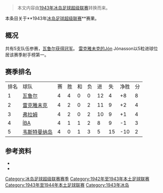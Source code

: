 > 本文内容由[1943年冰岛足球超级联赛](https://zh.wikipedia.org/wiki/1943年冰岛足球超级联赛)转换而来。


本条目关于**1943年[冰岛足球超级联赛](https://zh.wikipedia.org/wiki/冰岛足球超级联赛 "wikilink")**赛果。

## 概况

共有5支队伍参赛，[瓦鲁尔获得冠军](../Page/瓦鲁尔足球俱乐部.md "wikilink")。 [雷克雅未克的Jón](../Page/雷克雅未克足球俱乐部.md "wikilink") Jónasson以5粒进球位居该赛季射手榜第一。

## 赛季排名

|    |                                                                           |   |   |   |   |    |    |      |   |
| -- | ------------------------------------------------------------------------- | - | - | - | - | -- | -- | ---- | - |
| 排名 | 球队                                                                        | 赛 | 胜 | 和 | 负 | 进  | 失  | 净胜   | 分 |
| 1  | [瓦鲁尔](../Page/瓦鲁尔足球俱乐部.md "wikilink")                                     | 4 | 4 | 0 | 0 | 12 | 4  | \+8  | 8 |
| 2  | [雷克雅未克](../Page/雷克雅未克足球俱乐部.md "wikilink")                                 | 4 | 2 | 0 | 2 | 11 | 9  | \+2  | 4 |
| 3  | [弗拉姆](https://zh.wikipedia.org/wiki/弗拉姆足球俱乐部 "wikilink")                  | 4 | 2 | 0 | 2 | 10 | 9  | \+1  | 4 |
| 4  | [ÍBA](https://zh.wikipedia.org/wiki/Íþróttabandalag_Akureyrar "wikilink") | 4 | 1 | 1 | 2 | 8  | 9  | \-1  | 3 |
| 5  | [韦斯特曼纳岛](https://zh.wikipedia.org/wiki/韦斯特曼纳岛竞技俱乐部 "wikilink")            | 4 | 0 | 1 | 3 | 5  | 15 | \-10 | 2 |

## 参考资料

  -
  -
[Category:冰岛足球超级联赛赛季](https://zh.wikipedia.org/wiki/Category:冰岛足球超级联赛赛季 "wikilink") [Category:1942年至1943年本土足球联赛](https://zh.wikipedia.org/wiki/Category:1942年至1943年本土足球联赛 "wikilink") [Category:1943年至1944年本土足球联赛](https://zh.wikipedia.org/wiki/Category:1943年至1944年本土足球联赛 "wikilink") [Category:1943年冰岛](https://zh.wikipedia.org/wiki/Category:1943年冰岛 "wikilink")